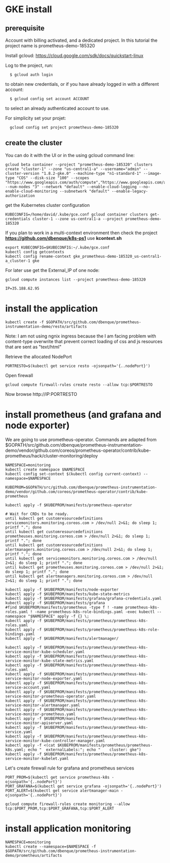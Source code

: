 # GKE install

## prerequisite

Account with billing activated, and a dedicated project. In this tutorial the project name is prometheus-demo-185320

Install gcloud: https://cloud.google.com/sdk/docs/quickstart-linux

Log to the project, run:
```
  $ gcloud auth login
```
to obtain new credentials, or if you have already logged in with a
different account:
```
  $ gcloud config set account ACCOUNT
```
to select an already authenticated account to use.

For simplicity set your projet:
```
  gcloud config set project prometheus-demo-185320

```
## create the cluster

You can do it with the UI or in the using gcloud command line:

```
gcloud beta container --project "prometheus-demo-185320" clusters create "cluster-1" --zone "us-central1-a" --username="admin" --cluster-version "1.8.2-gke.0" --machine-type "n1-standard-1" --image-type "COS" --disk-size "100" --scopes "https://www.googleapis.com/auth/compute","https://www.googleapis.com/auth/devstorage.read_only","https://www.googleapis.com/auth/logging.write","https://www.googleapis.com/auth/monitoring","https://www.googleapis.com/auth/servicecontrol","https://www.googleapis.com/auth/service.management.readonly","https://www.googleapis.com/auth/trace.append" --num-nodes "3" --network "default" --enable-cloud-logging --no-enable-cloud-monitoring --subnetwork "default" --enable-legacy-authorization
```

get the Kubernetes cluster configuration

```
KUBECONFIG=/home/david/.kube/gce.conf gcloud container clusters get-credentials cluster-1 --zone us-central1-a --project prometheus-demo-185320
```

If you plan to work in a multi-context environment then check the project **https://github.com/dbenque/k8s-ps1** use **kcontext.sh**
```
export KUBECONFIG=$KUBECONFIG:~/.kube/gce.conf
kubectl config getcontexts
kubectl config rename-context gke_prometheus-demo-185320_us-central1-a_cluster-1 gke
```

For later use get the External_IP of one node:
```
gcloud compute instances list --project prometheus-demo-185320

IP=35.188.62.95
```

# install the application

```
kubectl create -f $GOPATH/src/github.com/dbenque/prometheus-instrumentation-demo/resto/artifacts
```

Note: I am not using ngnix ingress because the I am facing problem with content-type overwrite that prevent correct loading of css and js resources that are sent as "text/html"

Retrieve the allocated NodePort
```
PORTRESTO=$(kubectl get service resto -ojsonpath='{..nodePort}')
```
Open firewall
```
gcloud compute firewall-rules create resto --allow tcp:$PORTRESTO
```

Now browse http://IP:PORTRESTO

# install prometheus (and grafana and node exporter)

We are going to use prometheus-operator. Commands are adapted from $GOPATH/src/github.com/dbenque/prometheus-instrumentation-demo/vendor/github.com/coreos/prometheus-operator/contrib/kube-prometheus/hack/cluster-monitoring/deploy

```
NAMESPACE=monitoring
kubectl create namespace $NAMESPACE
kubectl config set-context $(kubectl config current-context) --namespace=$NAMESPACE

KUBEPROM=$GOPATH/src/github.com/dbenque/prometheus-instrumentation-demo/vendor/github.com/coreos/prometheus-operator/contrib/kube-prometheus

kubectl apply -f $KUBEPROM/manifests/prometheus-operator

# Wait for CRDs to be ready.
until kubectl get customresourcedefinitions servicemonitors.monitoring.coreos.com > /dev/null 2>&1; do sleep 1; printf "."; done
until kubectl get customresourcedefinitions prometheuses.monitoring.coreos.com > /dev/null 2>&1; do sleep 1; printf "."; done
until kubectl get customresourcedefinitions alertmanagers.monitoring.coreos.com > /dev/null 2>&1; do sleep 1; printf "."; done
until kubectl get servicemonitors.monitoring.coreos.com > /dev/null 2>&1; do sleep 1; printf "."; done
until kubectl get prometheuses.monitoring.coreos.com > /dev/null 2>&1; do sleep 1; printf "."; done
until kubectl get alertmanagers.monitoring.coreos.com > /dev/null 2>&1; do sleep 1; printf "."; done

kubectl apply -f $KUBEPROM/manifests/node-exporter
kubectl apply -f $KUBEPROM/manifests/kube-state-metrics
kubectl apply -f $KUBEPROM/manifests/grafana/grafana-credentials.yaml
kubectl apply -f $KUBEPROM/manifests/grafana
#find $KUBEPROM/manifests/prometheus -type f ! -name prometheus-k8s-roles.yaml ! -name prometheus-k8s-role-bindings.yaml -exec kubectl --namespace "$NAMESPACE" apply -f {} \;
kubectl apply -f $KUBEPROM/manifests/prometheus/prometheus-k8s-roles.yaml
kubectl apply -f $KUBEPROM/manifests/prometheus/prometheus-k8s-role-bindings.yaml
kubectl apply -f $KUBEPROM/manifests/alertmanager/

kubectl apply -f $KUBEPROM/manifests/prometheus/prometheus-k8s-service-monitor-kube-scheduler.yaml
kubectl apply -f $KUBEPROM/manifests/prometheus/prometheus-k8s-service-monitor-kube-state-metrics.yaml
kubectl apply -f $KUBEPROM/manifests/prometheus/prometheus-k8s-rules.yaml
kubectl apply -f $KUBEPROM/manifests/prometheus/prometheus-k8s-service-monitor-node-exporter.yaml
kubectl apply -f $KUBEPROM/manifests/prometheus/prometheus-k8s-service-account.yaml
kubectl apply -f $KUBEPROM/manifests/prometheus/prometheus-k8s-service-monitor-prometheus-operator.yaml
kubectl apply -f $KUBEPROM/manifests/prometheus/prometheus-k8s-service-monitor-alertmanager.yaml
kubectl apply -f $KUBEPROM/manifests/prometheus/prometheus-k8s-service-monitor-prometheus.yaml
kubectl apply -f $KUBEPROM/manifests/prometheus/prometheus-k8s-service-monitor-apiserver.yaml
kubectl apply -f $KUBEPROM/manifests/prometheus/prometheus-k8s-service.yaml
kubectl apply -f $KUBEPROM/manifests/prometheus/prometheus-k8s-service-monitor-kube-controller-manager.yaml
kubectl apply -f <(cat $KUBEPROM/manifests/prometheus/prometheus-k8s.yaml; echo "  externalLabels:"; echo "    cluster: gke")
kubectl apply -f $KUBEPROM/manifests/prometheus/prometheus-k8s-service-monitor-kubelet.yaml

```

Let's create firewall rule for grafana and prometheus services
```
PORT_PROM=$(kubectl get service prometheus-k8s -ojsonpath='{..nodePort}')
PORT_GRAFANA=$(kubectl get service grafana -ojsonpath='{..nodePort}')
PORT_ALERT=$(kubectl get service alertmanager-main -ojsonpath='{..nodePort}')

gcloud compute firewall-rules create monitoring --allow tcp:$PORT_PROM,tcp:$PORT_GRAFANA,tcp:$PORT_ALERT
```

# install application monitoring

```
NAMESPACE=monitoring
kubectl create --namespace=$NAMESPACE -f $GOPATH/src/github.com/dbenque/prometheus-instrumentation-demo/prometheus/artifacts
```
